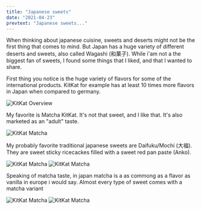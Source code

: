 ```yaml
---
title: "Japanese sweets"
date: "2021-04-23"
prevtext: "Japanese sweets..."
---
```

When thinking about japanese cuisine, sweets and deserts might not be the first thing that comes to mind. 
But Japan has a huge variety of different deserts and sweets, also called Wagashi (和菓子).
While i'am not a the biggest fan of sweets, I found some things that I liked, and that I wanted to share.

First thing you notice is the huge variety of flavors for some of the international products.
KitKat for example has at least 10 times more flavors in Japan when compared to germany.

![KitKat Overview](/static/post-media/japanese-sweets/20191027_222711.jpg#postimgtype) 


My favorite is Matcha KitKat. It's not that sweet, and I like that. It's also marketed as an "adult" taste.


![KitKat Matcha](/static/post-media/japanese-sweets/20191027_233637.jpg#postimgtype) 



My probably favorite traditional japanese sweets are Daifuku/Mochi (大福).
They are sweet sticky ricecackes filled with a sweet red pan paste (Anko).


![KitKat Matcha](/static/post-media/japanese-sweets/20191023_233854.jpg#postimgtype) ![KitKat Matcha](/static/post-media/japanese-sweets/20191023_234125.jpg#postimgtype)


Speaking of matcha taste, in japan matcha is a as commong as a flavor as vanilla in europe i would say.
Almost every type of sweet comes with a matcha variant

![KitKat Matcha](/static/post-media/japanese-sweets/20191026_173723.jpg#postimgtype) ![KitKat Matcha](/static/post-media/japanese-sweets/20191106_122543.jpg#postimgtype)